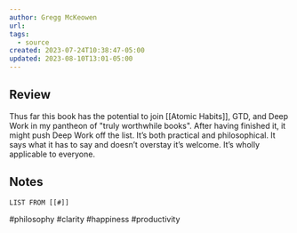 ```yaml
---
author: Gregg McKeowen
url: 
tags:
  - source
created: 2023-07-24T10:38:47-05:00
updated: 2023-08-10T13:01-05:00
---
```

## Review
Thus far this book has the potential to join [[Atomic Habits]], GTD, and Deep Work in my pantheon of "truly worthwhile books". After having finished it, it might push Deep Work off the list. It’s both practical and philosophical. It says what it has to say and doesn’t overstay it’s welcome. It’s wholly applicable to everyone.
## Notes
```dataview
LIST FROM [[#]]
```

#philosophy #clarity #happiness #productivity 